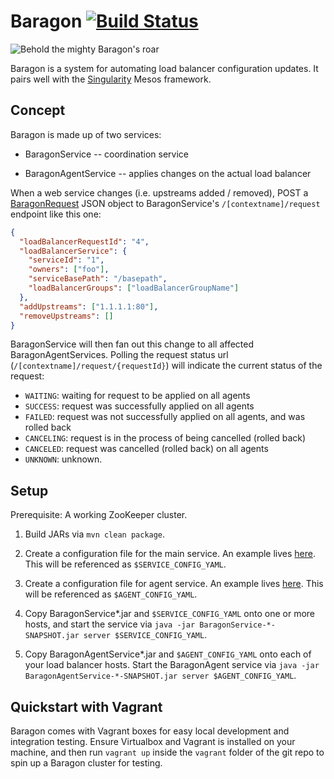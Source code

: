 # Baragon [![Build Status](https://travis-ci.org/HubSpot/Baragon.svg?branch=master)](https://travis-ci.org/HubSpot/Baragon)

![Behold the mighty Baragon's roar](http://i.imgur.com/mCbkbcZ.jpg)

Baragon is a system for automating load balancer configuration updates. It pairs well with the [Singularity](https://github.com/HubSpot/Singularity) Mesos framework.

## Concept

Baragon is made up of two services:

- BaragonService -- coordination service

- BaragonAgentService -- applies changes on the actual load balancer

When a web service changes (i.e. upstreams added / removed), POST a [BaragonRequest](BaragonCore/src/main/java/com/hubspot/baragon/models/BaragonRequest.java) JSON object to BaragonService's `/[contextname]/request` endpoint like this one:

```json
{
  "loadBalancerRequestId": "4",
  "loadBalancerService": {
    "serviceId": "1",
    "owners": ["foo"],
    "serviceBasePath": "/basepath",
    "loadBalancerGroups": ["loadBalancerGroupName"]
  },
  "addUpstreams": ["1.1.1.1:80"],
  "removeUpstreams": []
}
```

BaragonService will then fan out this change to all affected BaragonAgentServices. Polling the request status url (`/[contextname]/request/{requestId}`) will indicate the current status of the request:

- `WAITING`: waiting for request to be applied on all agents
- `SUCCESS`: request was successfully applied on all agents
- `FAILED`: request was not successfully applied on all agents, and was rolled back
- `CANCELING`: request is in the process of being cancelled (rolled back)
- `CANCELED`: request was cancelled (rolled back) on all agents
- `UNKNOWN`: unknown.

## Setup

Prerequisite: A working ZooKeeper cluster.

1. Build JARs via `mvn clean package`.

2. Create a configuration file for the main service. An example lives [here](docs/example_service_config.yaml). This will be referenced as `$SERVICE_CONFIG_YAML`.

3. Create a configuration file for agent service. An example lives [here](docs/example_agent_config.yaml). This will be referenced as `$AGENT_CONFIG_YAML`.

4. Copy BaragonService*.jar and `$SERVICE_CONFIG_YAML` onto one or more hosts, and start the service via `java -jar BaragonService-*-SNAPSHOT.jar server $SERVICE_CONFIG_YAML`.

5. Copy BaragonAgentService*.jar and `$AGENT_CONFIG_YAML` onto each of your load balancer hosts. Start the BaragonAgent service via `java -jar BaragonAgentService-*-SNAPSHOT.jar server $AGENT_CONFIG_YAML`.

## Quickstart with Vagrant

Baragon comes with Vagrant boxes for easy local development and integration testing. Ensure Virtualbox and Vagrant is installed on your machine, and then run `vagrant up` inside the `vagrant` folder of the git repo to spin up a Baragon cluster for testing.
